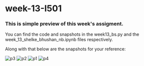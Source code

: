 # week-13-I501
### This is simple preview of this week's assigment.
You can find the code and snapshots in the week13_bs.py and the week_13_shelke_bhushan_nb.ipynb files respectively.

Along with that below are the snapshots for your reference:



![p3](https://github.com/BhushanShelke3739/week-13-I501/assets/83290382/8ed41ede-8e61-4d16-a5f4-cf1769ad48ce)
![p2](https://github.com/BhushanShelke3739/week-13-I501/assets/83290382/4c9fec3c-f0c1-4deb-8223-a0898834101a)
![p1](https://github.com/BhushanShelke3739/week-13-I501/assets/83290382/46a55753-a30d-4b8e-a586-fd31e555d334)
![p4](https://github.com/BhushanShelke3739/week-13-I501/assets/83290382/03b4cc42-d3f4-4a09-99b2-d2f661205a48)
